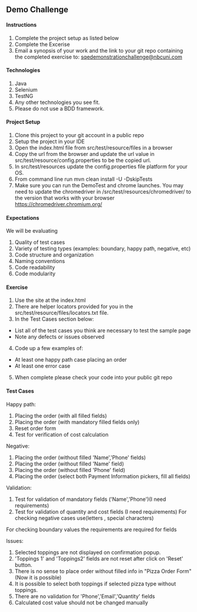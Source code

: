 ## Demo Challenge

#### Instructions
1. Complete the project setup as listed below
2. Complete the Excerise
3. Email a synopsis of your work and the link to your git repo containing the completed exercise to: sqedemonstrationchallenge@nbcuni.com

#### Technologies
1. Java
2. Selenium
3. TestNG
4. Any other technologies you see fit.
5. Please do not use a BDD framework.

#### Project Setup
1. Clone this project to your git account in a public repo
2. Setup the project in your IDE
3. Open the index.html file from src/test/resource/files in a browser
4. Copy the url from the browser and update the url value in src/test/resource/config.properties to be the copied url.
5. In src/test/resources update the config.properties file platform for your OS.
6. From command line run mvn clean install -U -DskipTests
7. Make sure you can run the DemoTest and chrome launches.  You may need to update the chromedriver in /src/test/resources/chromedriver/ to the version that works with your browser
   https://chromedriver.chromium.org/

#### Expectations
We will be evaluating
1. Quality of test cases
2. Variety  of testing types (examples: boundary, happy path, negative, etc)
3. Code structure and organization
4. Naming conventions
5. Code readability
6. Code modularity

#### Exercise
1. Use the site at the index.html
2. There are helper locators provided for you in the src/test/resource/files/locators.txt file.
3. In the Test Cases section below:
  - List all of the test cases you think are necessary to test the sample page
  - Note any defects or issues observed
4. Code up a few examples of:
  - At least one happy path case placing an order
  - At least one error case
5. When complete please check your code into your public git repo

#### Test Cases
Happy path:
1. Placing the order  (with all filled fields)
2. Placing the order  (with mandatory filled fields only)
3. Reset order form 
4. Test for verification of cost calculation

Negative:
1. Placing the order (without filled 'Name','Phone' fields)
2. Placing the order (without filled 'Name' field)
3. Placing the order (without filled 'Phone' field)
4. Placing the order (select both Payment Information pickers, fill all fields)

Validation:
1. Test for validation of mandatory fields ('Name','Phone')(I need requirements)
2. Test for validation of quantity and cost fields (I need requirements) For checking negative cases use(letters
, special characters)

For checking boundary values the requirements are required for fields  

Issues:
1. Selected toppings are not displayed on confirmation popup.
2. 'Toppings 1' and 'Toppings2' fields are not reset after click on 'Reset' button.
3. There is no sense to place order without filled info in "Pizza Order Form" (Now it is possible)
4. It is possible to select both toppings if selected pizza type without toppings.
5. There are no validation for 'Phone','Email','Quantity' fields
6. Calculated cost value should not be changed manually


